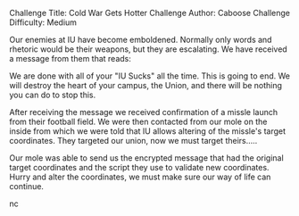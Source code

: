 Challenge Title: Cold War Gets Hotter
Challenge Author: Caboose
Challenge Difficulty: Medium


Our enemies at IU have become emboldened.
Normally only words and rhetoric would be their weapons, but they are escalating.
We have received a message from them that reads:

We are done with all of your "IU Sucks" all the time. This is going to end.
We will destroy the heart of your campus, the Union, and there will be nothing
you can do to stop this.

After receiving the message we received confirmation of a missle launch from their
football field. We were then contacted from our mole on the inside
from which we were told that IU allows altering of the missle's target coordinates.
They targeted our union, now we must target theirs.....

Our mole was able to send us the encrypted message that had the original target coordinates and the script
they use to validate new coordinates. Hurry and alter the coordinates, we must make sure our way of life can continue. 

nc <host> <port>

